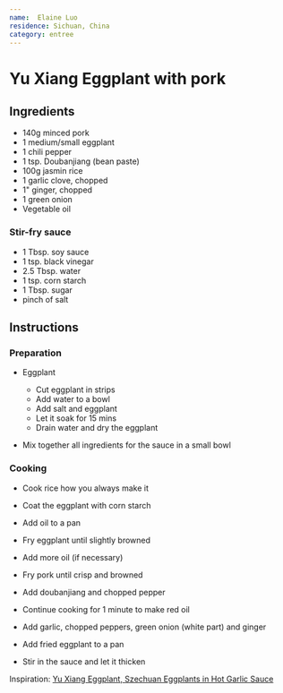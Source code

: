 ```yaml
---
name:  Elaine Luo
residence: Sichuan, China
category: entree
---
```


# Yu Xiang Eggplant with pork

## Ingredients 
* 140g minced pork
* 1 medium/small eggplant
* 1 chili pepper
* 1 tsp. Doubanjiang (bean paste)
* 100g jasmin rice
* 1 garlic clove, chopped
* 1" ginger, chopped
* 1 green onion  
* Vegetable oil

### Stir-fry sauce
* 1 Tbsp. soy sauce
* 1 tsp. black vinegar
* 2.5 Tbsp. water
* 1 tsp. corn starch
* 1 Tbsp. sugar
* pinch of salt

## Instructions

### Preparation
* Eggplant
  * Cut eggplant in strips
  * Add water to a bowl
  * Add salt and eggplant
  * Let it soak for 15 mins
  * Drain water and dry the eggplant


* Mix together all ingredients for the sauce in a small bowl

### Cooking
* Cook rice how you always make it


* Coat the eggplant with corn starch  
* Add oil to a pan
* Fry eggplant until slightly browned
* Add more oil (if necessary)
* Fry pork until crisp and browned
* Add doubanjiang and chopped pepper
* Continue cooking for 1 minute to make red oil
* Add garlic, chopped peppers, green onion (white part) and ginger
* Add fried eggplant to a pan
* Stir in the sauce and let it thicken

Inspiration: [Yu Xiang Eggplant, Szechuan Eggplants in Hot Garlic Sauce](https://www.youtube.com/watch?v=U3UpCH7alFk)
